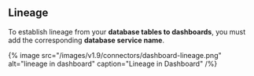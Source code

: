 ## Lineage

To establish lineage from your **database tables to dashboards**, you must add the corresponding **database service name**.

{% image
  src="/images/v1.9/connectors/dashboard-lineage.png"
  alt="lineage in dashboard"
  caption="Lineage in Dashboard" /%}
